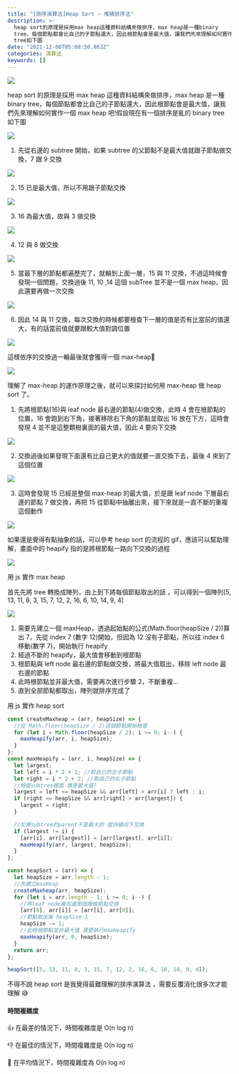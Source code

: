 ```yaml
---
title: "[排序演算法]Heap Sort — 堆積排序法"
description: >-
  heap sort的原理是採用max heap這種資料結構來做排序，max heap是一種binary
  tree，每個節點都會比自己的子節點還大，因此根節點會是最大值，讓我們先來理解如何實作一個max heap吧!假設現在有一個排序是亂的binary
  tree如下圖
date: "2021-12-06T05:08:50.863Z"
categories: 演算法
keywords: []
---
```


![](/img/1__pCVu0BcP99a0mN1vqowIHQ.jpeg)

heap sort 的原理是採用 max heap 這種資料結構來做排序，max heap 是一種 binary tree，每個節點都會比自己的子節點還大，因此根節點會是最大值，讓我們先來理解如何實作一個 max heap 吧!假設現在有一個排序是亂的 binary tree 如下圖

![](/img/1__NkEOJz6njTwOvxzOMrGujg.png)

1.  先從右邊的 subtree 開始，如果 subtree 的父節點不是最大值就跟子節點做交換，7 跟 9 交換

![](/img/1__KFvxaX2m2zNAedS__DChyeQ.png)

2. 15 已是最大值，所以不用跟子節點交換

![](/img/1__5cq8__67Dbh2ldDevACPE6Q.png)

3. 16 為最大值，故與 3 做交換

![](/img/1__xwlL6HgW1J__s1gmpDYVLUA.png)

4. 12 與 8 做交換

![](/img/1__Qpm5kLb1qQTWb__WSVguMaw.png)

5. 當最下層的節點都遍歷完了，就輪到上面一層，15 與 11 交換，不過這時候會發現一個問題，交換過後 11, 10 ,14 這個 subTree 並不是一個 max heap，因此還要再做一次交換

![](/img/1__GNcOa3UbEcCwrgQ0PnA2Eg.png)

6. 因此 14 與 11 交換，每次交換的時候都要檢查下一層的值是否有比當前的值還大，有的話當前值就要跟較大值對調位置

![](/img/1__NRYO9lev53HlG6WSA3vYpQ.png)

這樣依序的交換過一輪最後就會獲得一個 max-heap🎉

![](/img/1__k33Oa7SgSAI7GZScjii0qg.png)

理解了 max-heap 的運作原理之後，就可以來探討如何用 max-heap 做 heap sort 了。

1.  先將根節點(16)與 leaf node 最右邊的節點(4)做交換，此時 4 會在根節點的位置，16 會跑到右下角，接著移除右下角的節點並取出 16 放在下方，這時會發現 4 並不是這整顆樹裏面的最大值，因此 4 要向下交換

![](/img/1__tDtLxOrZjA12lY0CHVuTXg.png)

2. 交換過後如果發現下面還有比自己更大的值就要一直交換下去，最後 4 來到了這個位置

![](/img/1__bs__sixs1rftk9csaw4KL__A.png)

3. 這時會發現 15 已經是整個 max-heap 的最大值，於是跟 leaf node 下層最右邊的節點 7 做交換，再把 15 從節點中抽離出來，接下來就是一直不斷的重複這個動作

![](/img/1__fx4hWKLMhLaEraw94WXI5A.png)

如果還是覺得有點抽象的話，可以參考 heap sort 的流程的 gif，應該可以幫助理解，畫面中的 heapify 指的是將根節點一路向下交換的過程

![](/img/1__hfU7lu__0Vz__NNgxXqW8pMw.gif)

用 js 實作 max heap

首先先將 tree 轉換成陣列，由上到下將每個節點取出的話 ，可以得到一個陣列\[5, 13, 11, 8, 3, 15, 7, 12, 2, 16, 6, 10, 14, 9, 4\]

![](/img/1____gCbQsLrnXpMIwC8HQsSYA.png)

1.  需要先建立一個 maxHeap，透過起始點的公式(Math.floor(heapSize / 2))算出 7，先從 index 7 (數字 12)開始，但因為 12 沒有子節點，所以往 index 6 移動(數字 7)，開始執行 heapify
2.  經過不斷的 heapify，最大值會移動到根節點
3.  根節點與 left node 最右邊的節點做交換，將最大值取出，移除 left node 最右邊的節點
4.  此時根節點並非最大值，需要再次進行步驟 2，不斷重複…
5.  直到全部節點都取出，陣列就排序完成了

用 js 實作 heap sort

```javascript
const createMaxheap = (arr, heapSize) => {
  //從 Math.floor(heapSize / 2)這個節點開始檢查
  for (let i = Math.floor(heapSize / 2); i >= 0; i--) {
    maxHeapify(arr, i, heapSize);
  }
};
const maxHeapify = (arr, i, heapSize) => {
  let largest;
  let left = i * 2 + 1; //取自己的左子節點
  let right = i * 2 + 2; //取自己的右子節點
  //檢查subtree裡面 誰是最大值?
  largest = left <= heapSize && arr[left] > arr[i] ? left : i;
  if (right <= heapSize && arr[right] > arr[largest]) {
    largest = right;
  }

  //如果subtree的parent不是最大的 就持續向下交換
  if (largest != i) {
    [arr[i], arr[largest]] = [arr[largest], arr[i]];
    maxHeapify(arr, largest, heapSize);
  }
};

const heapSort = (arr) => {
  let heapSize = arr.length - 1;
  //先建立maxHeap
  createMaxheap(arr, heapSize);
  for (let i = arr.length - 1; i >= 0; i--) {
    //將leaf node最右邊那個跟根節點交換
    [arr[0], arr[i]] = [arr[i], arr[0]];
    //節點取出後 heapSize-1
    heapSize -= 1;
    //此時根節點並非最大值 需要執行maxHeapify
    maxHeapify(arr, 0, heapSize);
  }
  return arr;
};

heapSort([5, 13, 11, 8, 3, 15, 7, 12, 2, 16, 6, 10, 14, 9, 4]);
```

不得不說 heap sort 是我覺得最難理解的排序演算法 ，需要反覆消化很多次才能理解 😅

#### 時間複雜度

👍 在最差的情況下，時間複雜度是 O(n log n)

👎 在最佳的情況下，時間複雜度是 O(n log n)

🤚 在平均情況下，時間複雜度為 O(n log n)
